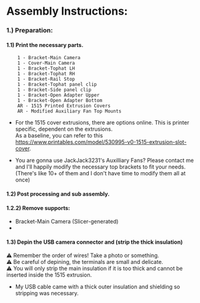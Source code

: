 # Assembly Instructions:
### 1.) Preparation:
#### 1.1) Print the necessary parts.

        1 - Bracket-Main Camera
        1 - Cover-Main Camera
        1 - Bracket-Tophat LH
        1 - Bracket-Tophat RH
        1 - Bracket-Rail Stop
        1 - Bracket-Tophat panel clip
        1 - Bracket-Side panel clip
        1 - Bracket-Open Adapter Upper
        1 - Bracket-Open Adapter Bottom
        AR - 1515 Printed Extrusion Covers
        AR - Modified Auxiliary Fan Top Mounts
        
- For the 1515 cover extrusions, there are options online. This is printer specific, dependent on the extrusions.  
  As a baseline, you can refer to this https://www.printables.com/model/530995-v0-1515-extrusion-slot-cover.
  
- You are gonna use JackJack3231's Auxilliary Fans? Please contact me and I'll happily modify the necessary top brackets to fit your needs.
  (There's like 10+ of them and I don't have time to modify them all at once)

#### 1.2) Post processing and sub assembly.
#### 1.2.2) Remove supports:
- Bracket-Main Camera (Slicer-generated)
- 





#### 1.3) Depin the USB camera connector and (strip the thick insulation)
:warning: Remember the order of wires! Take a photo or something.  
:warning: Be careful of depining, the terminals are small and delicate.  
:warning: You will only strip the main insulation if it is too thick and cannot be inserted inside the 1515 extrusion.  
- My USB cable came with a thick outer insulation and shielding so stripping was necessary.
